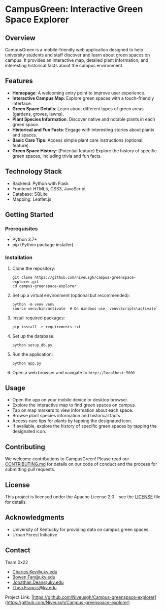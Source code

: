 # CampusGreen: Interactive Green Space Explorer

## Overview
CampusGreen is a mobile-friendly web application designed to help university students and staff discover and learn about green spaces on campus. It provides an interactive map, detailed plant information, and interesting historical facts about the campus environment.

## Features
- **Homepage**: A welcoming entry point to improve user experience.
- **Interactive Campus Map**: Explore green spaces with a touch-friendly interface.
- **Green Space Details**: Learn about different types of green areas (gardens, groves, lawns).
- **Plant Species Information**: Discover native and notable plants in each green space.
- **Historical and Fun Facts**: Engage with interesting stories about plants and spaces.
- **Basic Care Tips**: Access simple plant care instructions (optional feature).
- **Green Space History**: (Potential feature) Explore the history of specific green spaces, including trivia and fun facts.

## Technology Stack
- Backend: Python with Flask
- Frontend: HTML5, CSS3, JavaScript
- Database: SQLite
- Mapping: Leaflet.js

## Getting Started

### Prerequisites
- Python 3.7+
- pip (Python package installer)

### Installation
1. Clone the repository:
   ```
   git clone https://github.com/niveusgh/campus-greenspace-explorer.git
   cd campus-greenspace-explorer
   ```

2. Set up a virtual environment (optional but recommended):
   ```
   python -m venv venv
   source venv/bin/activate  # On Windows use `venv\Scripts\activate`
   ```

3. Install required packages:
   ```
   pip install -r requirements.txt
   ```

4. Set up the database:
   ```
   python setup_db.py
   ```

5. Run the application:
   ```
   python app.py
   ```

6. Open a web browser and navigate to `http://localhost:5000`

## Usage
- Open the app on your mobile device or desktop browser.
- Explore the interactive map to find green spaces on campus.
- Tap on map markers to view information about each space.
- Browse plant species information and historical facts.
- Access care tips for plants by tapping the designated icon.
- If available, explore the history of specific green spaces by tapping the designated icon.

## Contributing
We welcome contributions to CampusGreen! Please read our [CONTRIBUTING.md](CONTRIBUTING.md) for details on our code of conduct and the process for submitting pull requests.

## License
This project is licensed under the Apache License 2.0 - see the [LICENSE](LICENSE) file for details.

## Acknowledgments
- University of Kentucky for providing data on campus green spaces.
- Urban Forest Initiative 

## Contact
Team 0x22 
- Charles.Key@uky.edu
- Bowen.Fan@uky.edu
- Jonathan.Dean@uky.edu
- Thea.Francis@ky.edu

Project Link: [https://github.com/Niveusgh/Campus-greenspace-explorer](https://github.com/Niveusgh/Campus-greenspace-explorer)


